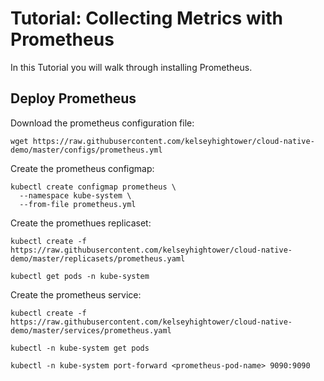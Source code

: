 # Tutorial: Collecting Metrics with Prometheus

In this Tutorial you will walk through installing Prometheus.

## Deploy Prometheus

Download the prometheus configuration file:

```
wget https://raw.githubusercontent.com/kelseyhightower/cloud-native-demo/master/configs/prometheus.yml
```

Create the prometheus configmap:

```
kubectl create configmap prometheus \
  --namespace kube-system \
  --from-file prometheus.yml
```

Create the promethues replicaset:

```
kubectl create -f https://raw.githubusercontent.com/kelseyhightower/cloud-native-demo/master/replicasets/prometheus.yaml
```

```
kubectl get pods -n kube-system
```

Create the prometheus service:

```
kubectl create -f https://raw.githubusercontent.com/kelseyhightower/cloud-native-demo/master/services/prometheus.yaml
```

```
kubectl -n kube-system get pods
```

```
kubectl -n kube-system port-forward <prometheus-pod-name> 9090:9090
```
